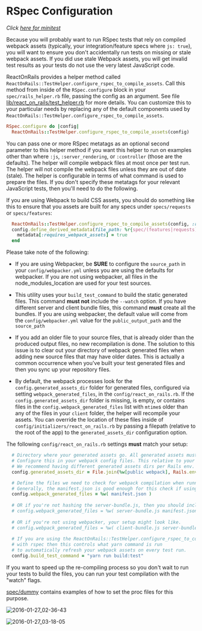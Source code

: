 # RSpec Configuration
_Click [here for minitest](./minitest-configuration.md)_

Because you will probably want to run RSpec tests that rely on compiled webpack assets (typically, your integration/feature specs where `js: true`), you will want to ensure you don't accidentally run tests on missing or stale webpack assets. If you did use stale Webpack assets, you will get invalid test results as your tests do not use the very latest JavaScript code.

ReactOnRails provides a helper method called `ReactOnRails::TestHelper.configure_rspec_to_compile_assets`. Call this method from inside of the `RSpec.configure` block in your `spec/rails_helper.rb` file, passing the config as an argument. See file [lib/react_on_rails/test_helper.rb](../../lib/react_on_rails/test_helper.rb) for more details. You can customize this to your particular needs by replacing any of the default components used by `ReactOnRails::TestHelper.configure_rspec_to_compile_assets`.

```ruby
RSpec.configure do |config|
  ReactOnRails::TestHelper.configure_rspec_to_compile_assets(config)
```

You can pass one or more RSpec metatags as an optional second parameter to this helper method if you want this helper to run on examples other than where `:js`, `:server_rendering`, or `:controller` (those are the defaults). The helper will compile webpack files at most once per test run. The helper will not compile the webpack files unless they are out of date (stale). The helper is configurable in terms of what command is used to prepare the files. If you don't specify these metatags for your relevant JavaScript tests, then you'll need to do the following.

If you are using Webpack to build CSS assets, you should do something like this to ensure that you assets are built for any specs under `specs/requests` or `specs/features`:

```ruby
  ReactOnRails::TestHelper.configure_rspec_to_compile_assets(config, :requires_webpack_assets)
  config.define_derived_metadata(file_path: %r{spec/(features|requests)}) do |metadata|
    metadata[:requires_webpack_assets] = true
  end
```

Please take note of the following:
- If you are using Webpacker, be **SURE** to configure the `source_path` in your `config/webpacker.yml` unless you are using the defaults for webpacker. If you are not using webpacker, all files in the node_modules_location are used for your test sources.

- This utility uses your `build_test_command` to build the static generated files. This command **must not** include the `--watch` option. If you have different server and client bundle files, this command **must** create all the bundles. If you are using webpacker, the default value will come from the `config/webpacker.yml` value for the `public_output_path` and the `source_path`

- If you add an older file to your source files, that is already older than the produced output files, no new recompilation is done. The solution to this issue is to clear out your directory of webpack generated files when adding new source files that may have older dates. This is actually a common occurrence when you've built your test generated files and then you sync up your repository files.

- By default, the webpack processes look for the `config.generated_assets_dir` folder for generated files, configured via setting `webpack_generated_files`, in the `config/react_on_rails.rb`. If the `config.generated_assets_dir` folder is missing, is empty, or contains files in the `config.webpack_generated_files` list with `mtime`s older than any of the files in your `client` folder, the helper will recompile your assets. You can override the location of these files inside of `config/initializers/react_on_rails.rb` by passing a filepath (relative to the root of the app) to the `generated_assets_dir` configuration option.

The following `config/react_on_rails.rb` settings **must** match your setup:
```ruby
  # Directory where your generated assets go. All generated assets must go to the same directory.
  # Configure this in your webpack config files. This relative to your Rails root directory.
  # We recommend having different generated assets dirs per Rails env.
  config.generated_assets_dir = File.join(%w[public webpack], Rails.env)

  # Define the files we need to check for webpack compilation when running tests.
  # Generally, the manifest.json is good enough for this check if using webpacker
  config.webpack_generated_files = %w( manifest.json )
  
  # OR if you're not hashing the server-bundle.js, then you should include your server-bundle.js in the list.
  # config.webpack_generated_files = %w( server-bundle.js manifest.json )
  
  # OR if you're not using webpacker, your setup might look like.
  # config.webpack_generated_files = %w( client-bundle.js server-bundle.js )
  
  # If you are using the ReactOnRails::TestHelper.configure_rspec_to_compile_assets(config)
  # with rspec then this controls what yarn command is run
  # to automatically refresh your webpack assets on every test run.
  config.build_test_command = "yarn run build:test"
```

If you want to speed up the re-compiling process so you don't wait to run your tests to build the files, you can run your test compilation with the "watch" flags.

[spec/dummy](https://github.com/shakacode/react_on_rails/tree/master/spec/dummy) contains examples of how to set the proc files for this purpose.

![2016-01-27_02-36-43](https://cloud.githubusercontent.com/assets/1118459/12611951/7c56d070-c4a4-11e5-8a80-9615f99960d9.png)

![2016-01-27_03-18-05](https://cloud.githubusercontent.com/assets/1118459/12611975/a8011654-c4a4-11e5-84f9-1baca4835b4b.png)
